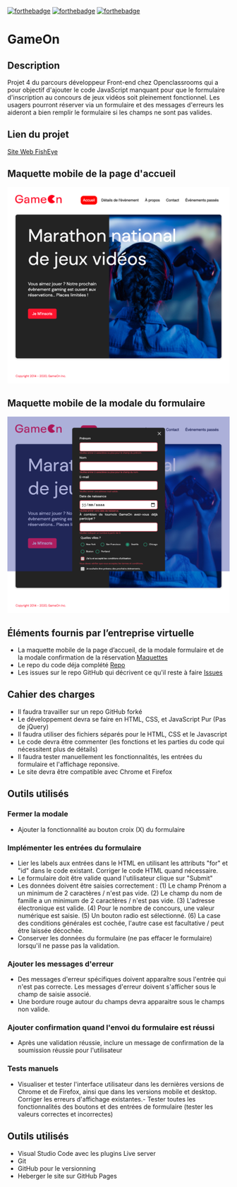 [![forthebadge](https://forthebadge.com/images/badges/uses-html.svg)](https://forthebadge.com) [![forthebadge](https://forthebadge.com/images/badges/uses-css.svg)](https://forthebadge.com) [![forthebadge](https://forthebadge.com/images/badges/made-with-javascript.svg)](https://forthebadge.com)

# GameOn

## Description

Projet 4 du parcours développeur Front-end chez Openclassrooms qui a pour objectif d'ajouter le code JavaScript manquant pour que le formulaire d'inscription au concours de jeux vidéos soit pleinement fonctionnel. Les usagers pourront réserver via un formulaire et des messages d'erreurs les aideront a bien remplir le formulaire si les champs ne sont pas valides.

## Lien du projet

[Site Web FishEye](https://devnicolay.github.io/LauraNicolay_4_23072021/)

## Maquette mobile de la page d'accueil

![alt tag](./images/maquettes/maquette-accueil.png)

## Maquette mobile de la modale du formulaire

![alt tag](./images/maquettes/maquette-form.png)

## Éléments fournis par l’entreprise virtuelle

- La maquette mobile de la page d’accueil, de la modale formulaire et de la modale confirmation de la réservation [Maquettes](https://www.figma.com/file/prxFGnSUoEhk6PTcMaJQim/UI-Design-GameOn-EN?node-id=0%3A1)
- Le repo du code déja complété [Repo](https://github.com/OpenClassrooms-Student-Center/GameOn-website-FR/)
- Les issues sur le repo GitHub qui décrivent ce qu'il reste à faire [Issues](https://github.com/OpenClassrooms-Student-Center/GameOn-website-FR/issues)

## Cahier des charges

- Il faudra travailler sur un repo GitHub forké
- Le développement devra se faire en HTML, CSS, et JavaScript Pur (Pas de jQuery)
- Il faudra utiliser des fichiers séparés pour le HTML, CSS et le Javascript
- Le code devra être commenter (les fonctions et les parties du code qui nécessitent plus de détails)
- Il faudra tester manuellement les fonctionnalités, les entrées du formulaire et l'affichage reponsive.
- Le site devra être compatible avec Chrome et Firefox

## Outils utilisés

### Fermer la modale

- Ajouter la fonctionnalité au bouton croix (X) du formulaire

### Implémenter les entrées du formulaire

- Lier les labels aux entrées dans le HTML en utilisant les attributs "for" et "id" dans le code existant. Corriger le code HTML quand nécessaire.
- Le formulaire doit être valide quand l'utilisateur clique sur "Submit"
- Les données doivent être saisies correctement :
  (1) Le champ Prénom a un minimum de 2 caractères / n'est pas vide.
  (2) Le champ du nom de famille a un minimum de 2 caractères / n'est pas vide.
  (3) L'adresse électronique est valide.
  (4) Pour le nombre de concours, une valeur numérique est saisie.
  (5) Un bouton radio est sélectionné.
  (6) La case des conditions générales est cochée, l'autre case est facultative / peut être laissée décochée.
- Conserver les données du formulaire (ne pas effacer le formulaire) lorsqu'il ne passe pas la validation.

### Ajouter les messages d'erreur

- Des messages d'erreur spécifiques doivent apparaître sous l'entrée qui n'est pas correcte. Les messages d'erreur doivent s'afficher sous le champ de saisie associé.
- Une bordure rouge autour du champs devra apparaitre sous le champs non valide.

### Ajouter confirmation quand l'envoi du formulaire est réussi

- Après une validation réussie, inclure un message de confirmation de la soumission réussie pour l'utilisateur

### Tests manuels

- Visualiser et tester l'interface utilisateur dans les dernières versions de Chrome et de Firefox, ainsi que dans les versions mobile et desktop. Corriger les erreurs d'affichage existantes.- Tester toutes les fonctionnalités des boutons et des entrées de formulaire (tester les valeurs correctes et incorrectes)

## Outils utilisés

- Visual Studio Code avec les plugins Live server
- Git
- GitHub pour le versionning
- Heberger le site sur GitHub Pages
